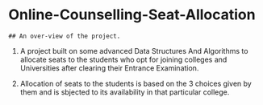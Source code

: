 # Online-Counselling-Seat-Allocation

    ## An over-view of the project.

1. A project built on some advanced Data Structures And Algorithms to allocate seats to the students who opt for joining colleges and Universities 
   after clearing their Entrance Examination.

2. Allocation of seats to the students is based on the 3 choices given by them and is sbjected to its availability in that particular college. 
